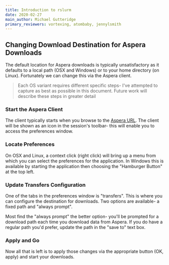 ```yaml
---
title: Introduction to rslurm
date: 2020-02-27
main_author: Michael Gutteridge
primary_reviewers: vortexing, atombaby, jennylsmith
---
```


## Changing Download Destination for Aspera Downloads

The default location for Aspera downloads is typically unsatisfactory as it defaults to a local path (OSX and Windows) or to your home directory (on Linux).  Fortunately we can change this via the Aspera client.

> Each OS variant requires different specific steps- I've attempted to capture as best as possible in this document.  Future work will describe these steps in greater detail

### Start the Aspera Client

The client typically starts when you browse to the [Aspera URL](https://aspera.fhcrc.org).  The client will be shown as an icon in the session's toolbar- this will enable you to access the preferences window.

### Locate Preferences

On OSX and Linux, a context click (right click) will bring up a menu from which you can select the preferences for the application.  In Windows this is available by starting the application then choosing the "Hamburger Button" at the top left.

### Update Transfers Configuration

One of the tabs in the preferences window is "transfers".  This is where you can configure the destination for downloads.  Two options are available- a fixed path and "always prompt".

Most find the "always prompt" the better option- you'll be prompted for a download path each time you download data from Aspera.  If you do have a regular path you'd prefer, update the path in the "save to" text box.

### Apply and Go

Now all that is left is to apply those changes via the appropriate button (OK, apply) and start your downloads.
